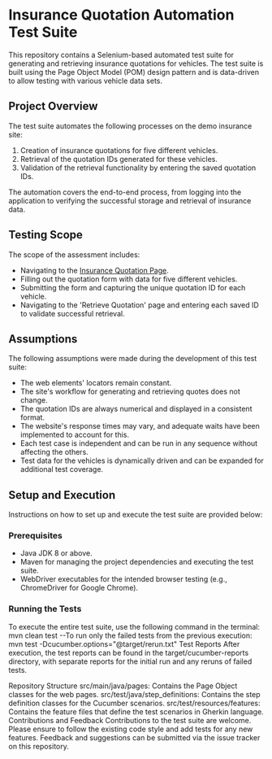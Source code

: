 # Insurance Quotation Automation Test Suite

This repository contains a Selenium-based automated test suite for generating and retrieving insurance quotations for vehicles. The test suite is built using the Page Object Model (POM) design pattern and is data-driven to allow testing with various vehicle data sets.

## Project Overview

The test suite automates the following processes on the demo insurance site:

1. Creation of insurance quotations for five different vehicles.
2. Retrieval of the quotation IDs generated for these vehicles.
3. Validation of the retrieval functionality by entering the saved quotation IDs.

The automation covers the end-to-end process, from logging into the application to verifying the successful storage and retrieval of insurance data.

## Testing Scope

The scope of the assessment includes:

- Navigating to the [Insurance Quotation Page](https://demo.guru99.com/insurance/v1/index.php).
- Filling out the quotation form with data for five different vehicles.
- Submitting the form and capturing the unique quotation ID for each vehicle.
- Navigating to the 'Retrieve Quotation' page and entering each saved ID to validate successful retrieval.

## Assumptions

The following assumptions were made during the development of this test suite:

- The web elements' locators remain constant.
- The site's workflow for generating and retrieving quotes does not change.
- The quotation IDs are always numerical and displayed in a consistent format.
- The website's response times may vary, and adequate waits have been implemented to account for this.
- Each test case is independent and can be run in any sequence without affecting the others.
- Test data for the vehicles is dynamically driven and can be expanded for additional test coverage.

## Setup and Execution

Instructions on how to set up and execute the test suite are provided below:

### Prerequisites

- Java JDK 8 or above.
- Maven for managing the project dependencies and executing the test suite.
- WebDriver executables for the intended browser testing (e.g., ChromeDriver for Google Chrome).

### Running the Tests

To execute the entire test suite, use the following command in the terminal:
mvn clean test
--To run only the failed tests from the previous execution:
mvn test -Dcucumber.options="@target/rerun.txt"
Test Reports
After execution, the test reports can be found in the target/cucumber-reports directory, with separate reports for the initial run and any reruns of failed tests.

Repository Structure
src/main/java/pages: Contains the Page Object classes for the web pages.
src/test/java/step_definitions: Contains the step definition classes for the Cucumber scenarios.
src/test/resources/features: Contains the feature files that define the test scenarios in Gherkin language.
Contributions and Feedback
Contributions to the test suite are welcome. Please ensure to follow the existing code style and add tests for any new features. Feedback and suggestions can be submitted via the issue tracker on this repository.